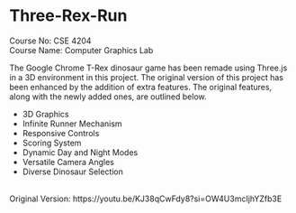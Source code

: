 # Three-Rex-Run
Course No: CSE 4204 <br/>
Course Name: Computer Graphics Lab <br/>

The Google Chrome T-Rex dinosaur game has been remade using Three.js in a 3D environment in this project. The original version of this project has been enhanced by the addition of extra features. The original features, along with the newly added ones, are outlined below.
- 3D Graphics
- Infinite Runner Mechanism
- Responsive Controls
- Scoring System 
- Dynamic Day and Night Modes
- Versatile Camera Angles
- Diverse Dinosaur Selection
<br/>  
Original Version: https://youtu.be/KJ38qCwFdy8?si=OW4U3mcIjhYZfb3E
